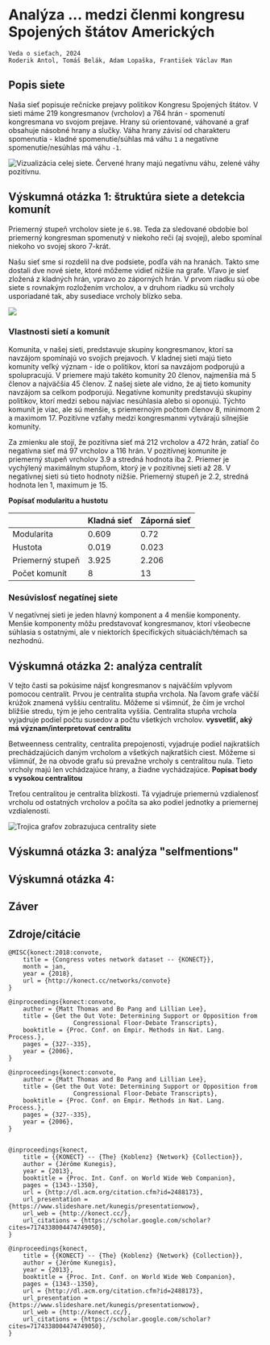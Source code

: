 # Analýza ... medzi členmi kongresu Spojených štátov Amerických
```
Veda o sieťach, 2024
Roderik Antol, Tomáš Belák, Adam Lopaška, František Václav Man
```

## Popis siete
Naša sieť popisuje rečnícke prejavy politikov Kongresu Spojených štátov. V sieti máme 219 kongresmanov (vrcholov) a 764 hrán - spomenutí kongresmana vo svojom prejave. Hrany sú orientované, váhované a graf obsahuje násobné hrany a slučky. Váha hrany závisí od charakteru spomenutia - kladné spomenutie/súhlas má váhu `1` a negatívne spomenutie/nesúhlas má váhu `-1`. 

<!Naša sieť obsahuje 219 vrcholov - členov kongresu. Hrany reprezentujú, či a ako sa spomínajú vo svojich rečiach. Hrany sú orientované a ováhované. Orientácia je samozrejmá, kongresman A spomína kongresmana B. Váha hrany môže byť kladná - vo svojej reči podporuje kongresmana B alebo záporná - oponuje mu/nesúhlasí s ním. Sieť môže obsahovať násobné hrany - niekoho môžem spomenúť viackrát, a slučky - spomínam sám seba. Všetkých hrán je 764.>

![Vizualizácia celej siete. Červené hrany majú negatívnu váhu, zelené váhy pozitívnu.](images/net.png)

## Výskumná otázka 1: štruktúra siete a detekcia komunít
Priemerný stupeň vrcholov siete je `6.98`. Teda za sledované obdobie bol priemerný kongresman spomenutý v niekoho reči (aj svojej), alebo spomínal niekoho vo svojej skoro 7-krát.

Našu sieť sme si rozdelil na dve podsiete, podľa váh na hranách. Takto sme dostali dve nové siete, ktoré môžeme vidieť nižšie na grafe. Vľavo je sieť zložená z kladných hrán, vpravo zo záporných hrán. V prvom riadku sú obe siete s rovnakým rozložením vrcholov, a v druhom riadku sú vrcholy usporiadané tak, aby susediace vrcholy blízko seba.

![](images/subnets.png)


### Vlastnosti sietí a komunít

Komunita, v našej sieti, predstavuje skupiny kongresmanov, ktorí sa navzájom spomínajú vo svojich prejavoch. V kladnej sieti majú tieto komunity veľký význam - ide o politikov, ktorí sa navzájom podporujú a spolupracujú. V priemere majú takéto komunity 20 členov, najmenšia má 5 členov a najväčšia 45 členov. Z našej siete ale vidno, že aj tieto komunity navzájom sa celkom podporujú. Negatívne komunity predstavujú skupiny politikov, ktorí medzi sebou najviac nesúhlasia alebo si oponujú. Týchto komunít je viac, ale sú menšie, s priemernoým počtom členov 8, minimom 2 a maximom 17. Pozitívne vzťahy medzi kongresmanmi vytvárajú silnejšie komunity.

Za zmienku ale stojí, že pozitívna sieť má 212 vrcholov a 472 hrán, zatiaľ čo negatívna sieť má 97 vrcholov a 116 hrán. V pozitívnej komunite je priemerný stupeň vrcholov 3.9 a stredná hodnota iba 2. Priemer je vychýlený maximálnym stupňom, ktorý je v pozitívnej sieti až 28. V negatívnej sieti sú tieto hodnoty nižšie. Priemerný stupeň je 2.2, stredná hodnota len 1, maximum je 15. 

**Popísať modularitu a hustotu**

|                  | Kladná sieť | Záporná sieť |
|------------------|-------------|--------------|
| Modularita       | 0.609       |  0.72        |
| Hustota          | 0.019       |  0.023       |
| Priemerný stupeň | 3.925       |  2.206       |
| Počet komunít    | 8           | 13           |

### Nesúvislosť negatínej siete
V negatívnej sieti je jeden hlavný komponent a 4 menšie komponenty. Menšie komponenty môžu predstavovať kongresmanov, ktorí všeobecne súhlasia s ostatnými, ale v niektorích špecifických situáciách/témach sa nezhodnú.

## Výskumná otázka 2: analýza centralít
V tejto časti sa pokúsime nájsť kongresmanov s najväčším vplyvom pomocou centralít. Prvou je centralita stupňa vrchola. Na ľavom grafe väčší krúžok znamená vyššiu centralitu. Môžeme si všimnúť, že čím je vrchol bližšie stredu, tým je jeho centralita vyššia. Centralita stupňa vrchola vyjadruje podiel počtu susedov a počtu všetkých vrcholov.
**vysvetliť, aký má význam/interpretovať centralitu**

Betweenness centrality, centralita prepojenosti, vyjadruje podiel najkratších prechádzajúcich daným vrcholom a všetkých najkratších ciest. Môžeme si všimnúť, že na obvode grafu sú prevažne vrcholy s centralitou nula. Tieto vrcholy majú len vchádzajúce hrany, a žiadne vychádzajúce. **Popisat body s vysokou centralitou**

Treťou centralitou je centralita blízkosti. Tá vyjadruje priemernú vzdialenosť vrcholu od ostatných vrcholov a počíta sa ako podiel jednotky a priemernej vzdialenosti. 

![Trojica grafov zobrazujuca centrality siete](images/centralities.png)

## Výskumná otázka 3: analýza "selfmentions"

## Výskumná otázka 4:

## Záver

## Zdroje/citácie
```
@MISC{konect:2018:convote,
    title = {Congress votes network dataset -- {KONECT}},
    month = jan,
    year = {2018},
    url = {http://konect.cc/networks/convote}
}

@inproceedings{konect:convote,
	author = {Matt Thomas and Bo Pang and Lillian Lee},
	title = {Get the Out Vote: Determining Support or Opposition from
                  Congressional Floor-Debate Transcripts},  
	booktitle = {Proc. Conf. on Empir. Methods in Nat. Lang. Process.},
	pages = {327--335},
	year = {2006},
}

@inproceedings{konect:convote,
	author = {Matt Thomas and Bo Pang and Lillian Lee},
	title = {Get the Out Vote: Determining Support or Opposition from
                  Congressional Floor-Debate Transcripts},  
	booktitle = {Proc. Conf. on Empir. Methods in Nat. Lang. Process.},
	pages = {327--335},
	year = {2006},
}


@inproceedings{konect,
	title = {{KONECT} -- {The} {Koblenz} {Network} {Collection}},
	author = {Jérôme Kunegis},
	year = {2013},
	booktitle = {Proc. Int. Conf. on World Wide Web Companion},
	pages = {1343--1350},
	url = {http://dl.acm.org/citation.cfm?id=2488173},
	url_presentation = {https://www.slideshare.net/kunegis/presentationwow},
	url_web = {http://konect.cc/},
	url_citations = {https://scholar.google.com/scholar?cites=7174338004474749050},
}

@inproceedings{konect,
	title = {{KONECT} -- {The} {Koblenz} {Network} {Collection}},
	author = {Jérôme Kunegis},
	year = {2013},
	booktitle = {Proc. Int. Conf. on World Wide Web Companion},
	pages = {1343--1350},
	url = {http://dl.acm.org/citation.cfm?id=2488173},
	url_presentation = {https://www.slideshare.net/kunegis/presentationwow},
	url_web = {http://konect.cc/},
	url_citations = {https://scholar.google.com/scholar?cites=7174338004474749050},
}
```
